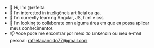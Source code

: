 - 👋 Hi, I’m @refeita
- 👀 I’m interested in  inteligência artificial ou qa.
- 🌱 I’m currently learning Angular, JS, html e css. 
- 💞️ I’m looking to collaborate onn alguma área em que eu possa aplicar meus conhecimentos
- 📫 Você pode me encontrar por meio do Linkendin ou meu e-mail pessoal: rafaelacandido77@gmail.com

<!---
refeita/refeita is a ✨ special ✨ repository because its `README.md` (this file) appears on your GitHub profile.
You can click the Preview link to take a look at your changes.
--->
